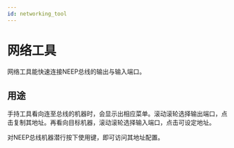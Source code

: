 ```yaml
---
id: networking_tool
---
```

# 网络工具

网络工具能快速连接NEEP总线的输出与输入端口。

## 用途

手持工具看向连至总线的机器时，会显示出相应菜单。滚动滚轮选择输出端口，点击复制其地址。再看向目标机器，滚动滚轮选择输入端口，点击可设定地址。

对NEEP总线机器潜行按下使用键，即可访问其地址配置。